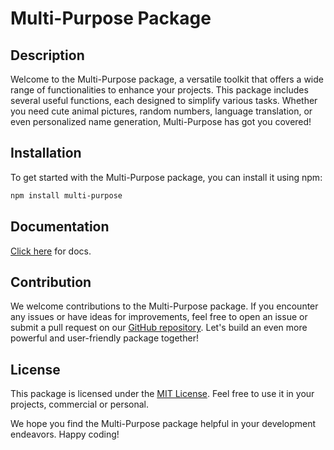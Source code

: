 # Multi-Purpose Package

## Description

Welcome to the Multi-Purpose package, a versatile toolkit that offers a wide range of functionalities to enhance your projects. This package includes several useful functions, each designed to simplify various tasks. Whether you need cute animal pictures, random numbers, language translation, or even personalized name generation, Multi-Purpose has got you covered!

## Installation

To get started with the Multi-Purpose package, you can install it using npm:

```bash
npm install multi-purpose
```

## Documentation
[Click here](https://docs.google.com/document/d/1SaQZxuw2Ddqvuodz2QoIuX1kwDU4tgjWvt-xABikkkE/edit?usp=sharing) for docs.

## Contribution

We welcome contributions to the Multi-Purpose package. If you encounter any issues or have ideas for improvements, feel free to open an issue or submit a pull request on our [GitHub repository](https://github.com/your-username/your-repo). Let's build an even more powerful and user-friendly package together!

## License

This package is licensed under the [MIT License](https://opensource.org/licenses/MIT). Feel free to use it in your projects, commercial or personal.

We hope you find the Multi-Purpose package helpful in your development endeavors. Happy coding!